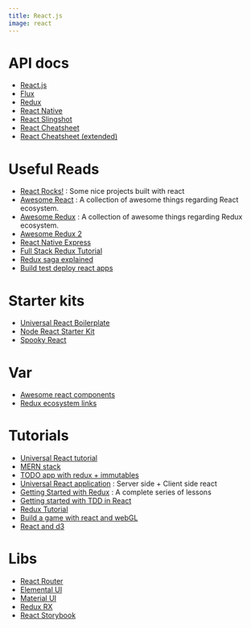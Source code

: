 ```yaml
---
title: React.js
image: react
---
```


# API docs

- [React.js](https://facebook.github.io/react/docs/getting-started.html)
- [Flux](https://facebook.github.io/flux/docs/overview.html)
- [Redux](http://rackt.org/redux/docs/basics/UsageWithReact.html)
- [React Native](http://facebook.github.io/react-native/docs/getting-started.html)
- [React Slingshot](https://github.com/coryhouse/react-slingshot)
- [React Cheatsheet](/assets/react-cheatsheet.pdf)
- [React Cheatsheet (extended)](http://reactcheatsheet.com/)

# Useful Reads

- [React Rocks!](http://react.rocks/) : Some nice projects built with react
- [Awesome React](https://github.com/enaqx/awesome-react) : A collection of awesome things regarding React ecosystem.
- [Awesome Redux](https://github.com/caljrimmer/awesome-redux) : A collection of awesome things regarding Redux ecosystem.
- [Awesome Redux 2](https://github.com/xgrommx/awesome-redux)
- [React Native Express](http://www.reactnativeexpress.com/)
- [Full Stack Redux Tutorial](http://teropa.info/blog/2015/09/10/full-stack-redux-tutorial.html)
- [Redux saga explained](https://shift.infinite.red/using-redux-saga-to-simplify-your-growing-react-native-codebase-2b8036f650de#.z12odvj9j)
- [Build test deploy react apps](https://blog.sqreen.io/how-to-build-test-and-deploy-react-applications/)

# Starter kits 

- [Universal React Boilerplate](https://github.com/cloverfield-tools/universal-react-boilerplate)
- [Node React Starter Kit](https://github.com/isobar-idev/node-react-stack-kit)
- [Spooky React](https://github.com/accommodavid/spooky-react)

# Var
- [Awesome react components](https://github.com/brillout/awesome-react-components)
- [Redux ecosystem links](https://github.com/markerikson/redux-ecosystem-links)

# Tutorials

- [Universal React tutorial](http://eflorenzano.com/blog/2014/04/09/react-part-1-getting-started/)
- [MERN stack](https://hashnode.com/post/react-tutorial-using-mern-stack-ciiyus9m700qqge53mer0isxz)
- [TODO app with redux + immutables](http://www.sitepoint.com/how-to-build-a-todo-app-using-react-redux-and-immutable-js/)
- [Universal React application](https://24ways.org/2015/universal-react/) : Server side + Client side react
- [Getting Started with Redux](https://egghead.io/series/getting-started-with-redux) : A complete series of lessons
- [Getting started with TDD in React](https://semaphoreci.com/community/tutorials/getting-started-with-tdd-in-react)
- [Redux Tutorial](https://github.com/happypoulp/redux-tutorial)
- [Build a game with react and webGL](https://www.sitepoint.com/building-a-game-reactjs-and-webgl/)
- [React and d3](http://www.macwright.org/2016/10/11/d3-and-react.html)

# Libs

- [React Router](https://github.com/rackt/react-router/tree/master/docs)
- [Elemental UI](http://elemental-ui.com/)
- [Material UI](http://material-ui.com/#/components/appbar)
- [Redux RX](https://github.com/acdlite/redux-rx)
- [React Storybook](https://github.com/kadirahq/react-storybook)
